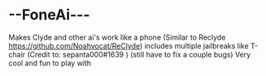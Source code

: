 # --FoneAi---
Makes Clyde and other ai's work like a phone (Similar to Reclyde https://github.com/Noahvocat/ReClyde) includes multiple jailbreaks like T-chair (Credit to: sepanta000#1639 ) (still have to fix a couple bugs) Very cool and fun to play with
